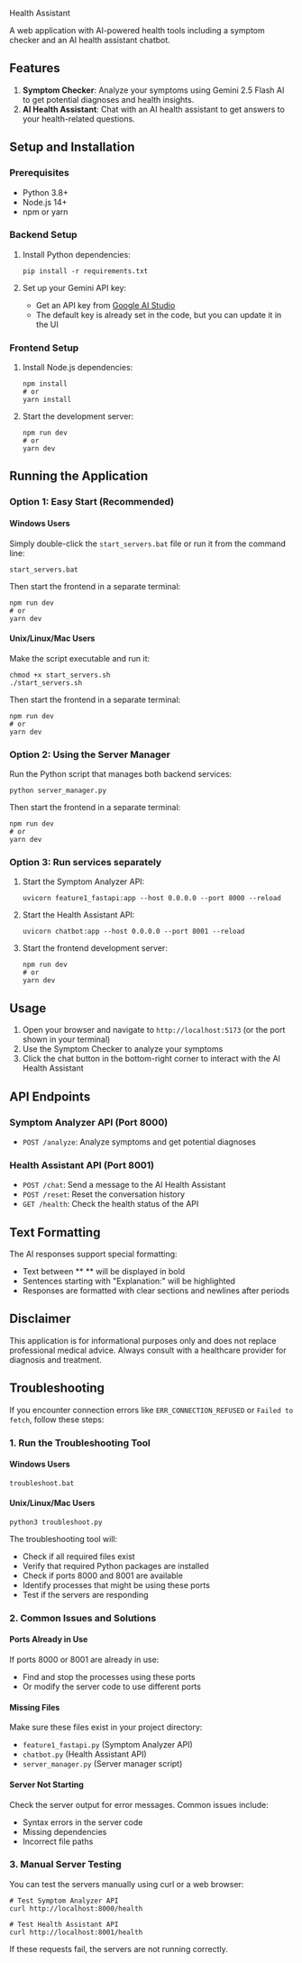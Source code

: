  Health Assistant

A web application with AI-powered health tools including a symptom checker and an AI health assistant chatbot.

## Features

1. **Symptom Checker**: Analyze your symptoms using Gemini 2.5 Flash AI to get potential diagnoses and health insights.
2. **AI Health Assistant**: Chat with an AI health assistant to get answers to your health-related questions.

## Setup and Installation

### Prerequisites

- Python 3.8+
- Node.js 14+
- npm or yarn

### Backend Setup

1. Install Python dependencies:
   ```
   pip install -r requirements.txt
   ```

2. Set up your Gemini API key:
   - Get an API key from [Google AI Studio](https://ai.google.dev/)
   - The default key is already set in the code, but you can update it in the UI

### Frontend Setup

1. Install Node.js dependencies:
   ```
   npm install
   # or
   yarn install
   ```

2. Start the development server:
   ```
   npm run dev
   # or
   yarn dev
   ```

## Running the Application

### Option 1: Easy Start (Recommended)

#### Windows Users
Simply double-click the `start_servers.bat` file or run it from the command line:
```
start_servers.bat
```

Then start the frontend in a separate terminal:
```
npm run dev
# or
yarn dev
```

#### Unix/Linux/Mac Users
Make the script executable and run it:
```
chmod +x start_servers.sh
./start_servers.sh
```

Then start the frontend in a separate terminal:
```
npm run dev
# or
yarn dev
```

### Option 2: Using the Server Manager

Run the Python script that manages both backend services:
```
python server_manager.py
```

Then start the frontend in a separate terminal:
```
npm run dev
# or
yarn dev
```

### Option 3: Run services separately

1. Start the Symptom Analyzer API:
   ```
   uvicorn feature1_fastapi:app --host 0.0.0.0 --port 8000 --reload
   ```

2. Start the Health Assistant API:
   ```
   uvicorn chatbot:app --host 0.0.0.0 --port 8001 --reload
   ```

3. Start the frontend development server:
   ```
   npm run dev
   # or
   yarn dev
   ```

## Usage

1. Open your browser and navigate to `http://localhost:5173` (or the port shown in your terminal)
2. Use the Symptom Checker to analyze your symptoms
3. Click the chat button in the bottom-right corner to interact with the AI Health Assistant

## API Endpoints

### Symptom Analyzer API (Port 8000)

- `POST /analyze`: Analyze symptoms and get potential diagnoses

### Health Assistant API (Port 8001)

- `POST /chat`: Send a message to the AI Health Assistant
- `POST /reset`: Reset the conversation history
- `GET /health`: Check the health status of the API

## Text Formatting

The AI responses support special formatting:

- Text between ** ** will be displayed in bold
- Sentences starting with "Explanation:" will be highlighted
- Responses are formatted with clear sections and newlines after periods

## Disclaimer

This application is for informational purposes only and does not replace professional medical advice. Always consult with a healthcare provider for diagnosis and treatment.

## Troubleshooting

If you encounter connection errors like `ERR_CONNECTION_REFUSED` or `Failed to fetch`, follow these steps:

### 1. Run the Troubleshooting Tool

#### Windows Users
```
troubleshoot.bat
```

#### Unix/Linux/Mac Users
```
python3 troubleshoot.py
```

The troubleshooting tool will:
- Check if all required files exist
- Verify that required Python packages are installed
- Check if ports 8000 and 8001 are available
- Identify processes that might be using these ports
- Test if the servers are responding

### 2. Common Issues and Solutions

#### Ports Already in Use
If ports 8000 or 8001 are already in use:
- Find and stop the processes using these ports
- Or modify the server code to use different ports

#### Missing Files
Make sure these files exist in your project directory:
- `feature1_fastapi.py` (Symptom Analyzer API)
- `chatbot.py` (Health Assistant API)
- `server_manager.py` (Server manager script)

#### Server Not Starting
Check the server output for error messages. Common issues include:
- Syntax errors in the server code
- Missing dependencies
- Incorrect file paths

### 3. Manual Server Testing

You can test the servers manually using curl or a web browser:

```
# Test Symptom Analyzer API
curl http://localhost:8000/health

# Test Health Assistant API
curl http://localhost:8001/health
```

If these requests fail, the servers are not running correctly.
